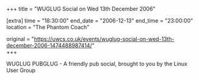 +++
title = "WUGLUG Social on Wed 13th December 2006"

[extra]
time = "18:30:00"
end_date = "2006-12-13"
end_time = "23:00:00"
location = "The Phantom Coach"

original = "https://uwcs.co.uk/events/wuglug-social-on-wed-13th-december-2006-1474488987414/"    
+++

WUGLUG PUBGLUG - A friendly pub social, brought to you by the Linux User Group


